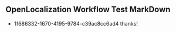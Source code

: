 ## OpenLocalization Workflow Test MarkDown
* 1f686332-1670-4195-9784-c39ac8cc6ad4 thanks!

<!--HONumber=Aug16_HO4-->


